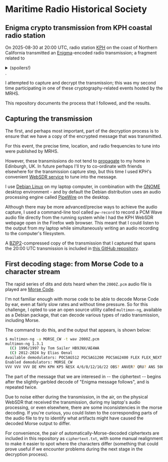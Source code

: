 Maritime Radio Historical Society
=================================

Enigma crypto transmission from KPH coastal radio station
---------------------------------------------------------

On 2025-08-30 at 20:00 UTC, radio station [KPH](https://www.radiomarine.org) on the coast of Northern California transmitted an [Enigma](https://cipherhistory.com)-encoded radio transmission; a fragment related to <details><summary>(spoilers!)</summary>[Operation Sea Lion](https://en.wikipedia.org/wiki/Operation_Sea_Lion)</details>.

I attempted to capture and decrypt the transmission; this was my second time participating in one of these cryptography-related events hosted by the MRHS.

This repository documents the process that I followed, and the results.

Capturing the transmission
--------------------------

The first, and perhaps most important, part of the decryption process is to ensure that we have a copy of the encrypted message that was transmitted.

For this event, the precise time, location, and radio frequencies to tune into were published by MRHS.

However, these transmissions do not tend to [propagate](https://en.wikipedia.org/wiki/Radio_propagation) to my home in Edinburgh, UK.  In future perhaps I'll try to co-ordinate with friends elsewhere for the transmission capture step, but this time I used KPH's convenient [WebSDR service](https://www.radiomarine.org/kph-sdrs) to tune into the message.

I use [Debian Linux](https://www.debian.org) on my laptop computer, in combination with the [GNOME](https://www.gnome.org) desktop environment - and by default the Debian distribution uses an audio processing engine called [PipeWire](https://www.pipewire.org/) on the desktop.

Although there may be more advanced/precise ways to achieve the audio capture, I used a command-line tool called `pw-record` to record a PCM Wave audio file directly from the running system while I had the KPH WebSDR webpage open in the Firefox web browser.  This meant that I could listen to the output from my laptop while simultaneously writing an audio recording to the computer's filesystem.

A [BZIP2](https://en.wikipedia.org/wiki/Bzip2)-compressed copy of the transmission that I captured that spans the 20:00 UTC transmission is included in [this GitHub repository](https://github.com/jayaddison/mrhs-kph-enigma-decode).

First decoding stage: from Morse Code to a character stream
-----------------------------------------------------------

The rapid series of dits and dots heard when the `2000Z.pcm` audio file is played are [Morse Code](https://en.wikipedia.org/wiki/Morse_code).

I'm not familiar enough with morse code to be able to decode Morse Code by ear, even at fairly slow rates and without time pressure.  So for this challenge, I opted to use an open source utility called `multimon-ng`, available as a Debian package, that can decode various types of radio transmission, including Morse.

The command to do this, and the output that appears, is shown below:

```sh
$ multimon-ng -a MORSE_CW -t wav 2000Z.pcm 
multimon-ng 1.3.1
  (C) 1996/1997 by Tom Sailer HB9JNX/AE4WA
  (C) 2012-2024 by Elias Oenal
Available demodulators: POCSAG512 POCSAG1200 POCSAG2400 FLEX FLEX_NEXT EAS UFSK1200 CLIPFSK FMSFSK AFSK1200 AFSK2400 AFSK2400_2 AFSK2400_3 HAPN4800 FSK9600 DTMF ZVEI1 ZVEI2 ZVEI3 DZVEI PZVEI EEA EIA CCIR MORSE_CW DUMPCSV X10 SCOPE
Enabled demodulators: MORSE_CW
VVV VVV VVV DE KPH KPH KP5 NESX 4/6/8/12/16/22 OBS? ANVER? QRU? ANS 500/HF ITSI CH3 + K T IE CEK CTKKTKDE KPHE KPH KANH ENITNEKTEST EKSAT <.._...>UM<...._.>/ HP = E CQ CQ CQ DE KPS KPH NPH CG CQ CNA DE KPIE KPH KGH ENIGMA MESSAGE FOL<._...>OWS DEQ CQ ERQ DE KPH KPH KPH CQ CQ FQ DE KPH KPEI KPH ENIGMA MESSAGE FÖBLOWS <..._..>KAPT REINEKE FROM ADM RAEDER 231HM MAY Ü7 = <___..>20 = JXY LYI = BSTHH GTEBOA WM OCL FNCYT VNUHDB TIAUJ ILIRX NKQWV HVTXM VJGCF ZYUGP ZBDZW VLQFR ODBN C PPBDK XBWTZ MXKGP JAFKA QKKFU UULYV WXSZK DUFXW FZOFT QXKFS REPEAT KAPT REINEKE FROM ADM RAEDER EÜ312 MAY 27 = 120 = JXY LYI = BSTHH GMBOA WGOCL FRCYT VQHDB TIAUJ ILAR<...._.>NKQWV HVTXM VJGCF ZYUGP ZBBZW VLQFR ODBBC PPBTEK XBWTZ MXKGP JAFKA QKKFU UULYV WXUZK DUUXW FZOFT QVKFS END OF ENIGMA MEHSAGE VY 73 ES GR DE KPH SÄ <..._..._>V VVV VVIDE KPH KPS KPH QSX ST/6/8/J 2/16/2<_.._..>OBS? AMVEREZ QRU? ANS 500/HF ITU CH3 + B
```

The part of the message that we are interesed in -- the ciphertext -- begins after the slightly-garbled decode of "Enigma message follows", and is repeated twice.

Due to noise either during the transmission, in the air, on the physical WebSDR that received the transmission, during my laptop's audio processing, or even elsewhere, there are some inconsistencies in the morse decoding.  If you're curious, you could listen to the corresponding parts of the audio file to try to identify what artifacts might have caused the decoded Morse output to differ.

For convenience, the pair of automatically-Morse-decoded ciphertexts are included in this repository as `ciphertext.txt`, with some manual realignment to make it easier to spot where the characters differ (something that could prove useful if we encounter problems during the next stage in the decryption process).
